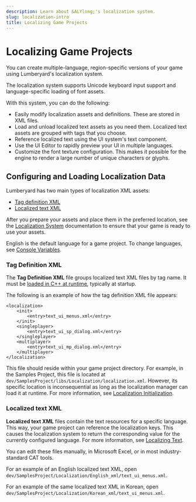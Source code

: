 ```yaml
---
description: Learn about &ALYlong;'s localization system.
slug: localization-intro
title: Localizing Game Projects
---
```

# Localizing Game Projects<a name="localization-intro"></a>

You can create multiple\-language, region\-specific versions of your game using Lumberyard's localization system\. 

The localization system supports Unicode keyboard input support and language\-specific loading of font assets\.

With this system, you can do the following:
+ Easily modify localization assets and definitions\. These are stored in XML files\.
+ Load and unload localized text assets as you need them\. Localized text assets are grouped with tags that you choose\.
+ Reference localized text using the UI system's text component\.
+ Use the UI Editor to rapidly preview your UI in multiple languages\.
+ Customize the font texture configuration\. This makes it possible for the engine to render a large number of unique characters or glyphs\.

## Configuring and Loading Localization Data<a name="localization-configuring"></a>

Lumberyard has two main types of localization XML assets:
+ [Tag definition XML](#localization-configuring-tagxml)
+ [Localized text XML](#localization-configuring-localizedxml)

After you prepare your assets and place them in the preferred location, see the [Localization System](localization-initialization.md) documentation to ensure that your game is ready to use your assets\.

English is the default language for a game project\. To change languages, see [Console Variables](localization-initialization.md#localization-initialization-cvars)\.

### Tag Definition XML<a name="localization-configuring-tagxml"></a>

The **Tag Definition XML** file groups localized text XML files by tag name\. It must be [loaded in C\+\+ at runtime](localization-initialization.md#localization-initialization-manager), typically at startup\.

The following is an example of how the tag definition XML file appears:

```
<localization> 
	<init> 
		<entry>text_ui_menus.xml</entry>
	</init> 
    <singleplayer> 
        <entry>text_ui_sp_dialog.xml</entry>
	</singleplayer> 
	<multiplayer> 
        <entry>text_ui_mp_dialog.xml</entry>
	</multiplayer>
</localization>
```

This file should reside within your game project directory\. For example, in the Samples Project, this file is located at `dev/SamplesProject/libs/Localization/localization.xml`\. However, its specific location is inconsequential as long as the localization manager can load it at runtime\. For more information, see [Localization Initialization](localization-initialization.md)\.

### Localized text XML<a name="localization-configuring-localizedxml"></a>

**Localized text XML** files contain the text resources for a specific language\. This way, your game project can reference the localization keys\. This causes the localization system to return the corresponding value for the currently configured language\. For more information, see [Localizing Text](localization-initialization.md#localization-initialization-text)\.

You can edit these files manually, in Microsoft Excel, or in most industry\-standard CAT tools\.

For an example of an English localized text XML, open `dev/SamplesProject/Localization/English_xml/text_ui_menus.xml`\.

For an example of the same localized text XML in Korean, open `dev/SamplesProject/Localization/Korean_xml/text_ui_menus.xml`\.